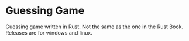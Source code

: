 # Guessing Game

Guessing game written in Rust. Not the same as the one in the Rust Book.
Releases are for windows and linux.
